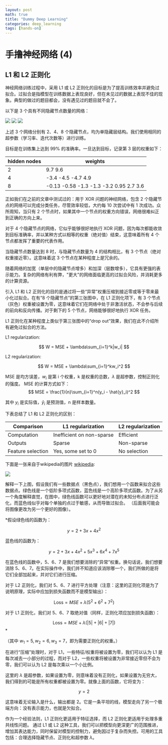 ```yaml
---
layout: post
math: true
title: "Dummy Deep Learning"
categories: deep_learning
tags: [hands-on]
---
```


# 手撸神经网络 (4)

## L1 和 L2 正则化

神经网络训练过程中，采用 L1 或 L2 正则化的目标是为了提高训练效率并避免过拟合。过拟合是指模型在训练数据上表现良好，但在未见过的数据上表现不佳的现象。典型的做过的题目都会，没有遇见过的题目就不会了。

以下是 3 个具有不同隐藏节点数量的网络：

<img src="{{site.url}}/img/nn015.png">

<img src="{{site.url}}/img/nn016.png">

<img src="{{site.url}}/img/nn017.png">

上述 3 个网络分别有 2、4、8 个隐藏节点，均为单隐藏层结构。我们使用相同的超参数（学习率、迭代次数等）进行训练。

目标是在训练集上达到 99% 的准确率。一旦达到目标，记录第 3 层的权重如下：

hidden nodes | weights
--- | ---
2 | 9.7 9.6
4 | -3.4 -4.5 -4.7 4.9
8 | -0.13 -0.58 -1.3 -1.3 -3.2 0.95 2.7 3.6

正如我们在之前的文章中测试过的：用于 XOR 问题的神经网络，包含 2 个隐藏节点的网络可以完成分类任务，尽管效率较低，大约每 10 次尝试中有 1 次成功。众所周知，当只有 2 个节点时，如果其中一个节点的权重方向错误，网络很难纠正到正确的方向上来。

对于 4 个隐藏节点的网络，它似乎能够很好地执行 XOR 问题，因为每次都能收敛到目标准确率，并以某种方式以相等的权重（绝对值）结束，这意味着所有 4 个节点都发挥了重要的代表作用。

当隐藏节点数量达到 8 时，与隐藏节点数量为 4 的结构相比，有 3 个节点（绝对权重接近零）。这意味着这 3 个节点在某种程度上是冗余的。

随着网络的加宽（单层中的隐藏节点增多）和加深（层数增多），它具有更强的表示能力。复杂的网络有利有弊，"更大"的网络面临更高的过拟合风险，并消耗更多的计算资源。

引入 L1 和 L2 正则化的目的是通过将一些“异常”权重压缩到接近零或等于零来最小化过拟合。在有“8 个隐藏节点”的第三张图中，在 L1 正则化项下，有 3 个节点（灰色）权重被设置为零，这意味着它们在网络中处于非激活状态，不会参与后续的前向和反向传播。对于剩下的 5 个节点，网络能够很好地执行 XOR 任务。

L1 正则化在某种程度上类似于第三张图中的“drop out”效果，我们在此不介绍所有避免过拟合的方法。

L1 regularization:

$$ W = MSE + \lambda\sum_{i=1}^k|w_i| $$

L2 regularization:

$$ W = MSE + \lambda\sum_{i=1}^kw_i^2 $$

MSE 是均方误差，$w_i$ 是第 i 个权重，k 是权重的总数，$\lambda$ 是超参数，控制正则化的强度。
MSE 的计算方式如下：
$$ MSE = \frac{1}{n}\sum_{i=1}^n(y_i - \hat{y}_i)^2 $$

其中 $y_i$ 是实际值，$\hat{y}_i$ 是预测值，n 是样本数量。

下表总结了 L1 和 L2 正则化的区别：

Comparison | L1 regularization | L2 regularization
--- | --- | ---
Computation | Inefficient on non-sparse |  Efficient
Outputs | Sparse | Non-sparse
Feature selection | Yes, some set to 0 | No selection

下面是一张来自于wikipedia的图片 [wikipedia](https://en.wikipedia.org/wiki/Regularization_(mathematics)):

<img src="{{site.url}}/img/nn018.png">

解释一下上图，假设我们有一些数据点（黑色点），我们想用一个函数来拟合这些数据点。绿色线是一个低阶多项式函数，蓝色线是一个高阶多项式函数。为了从另一个角度解释直觉，在图中，绿色线函数可以更好地对潜在的未知分布点进行泛化，而蓝色线似乎对每个单独的点过于敏感，从而导致过拟合。
（后面我可能会将图像更改为另一个更好的图像）。

*假设绿色线的函数为：

$$ y = 2 + 3x + 4x^2 $$

蓝色线的函数为：

$$ y = 2 + 3x + 4x^2 + 5x^3 + 6x^4 + 7x^5 $$

在蓝色线的函数中，5、6、7 是我们想要消除的“异常”权重。换句话说，我们想要消除 5、6、7。在实际操作中，我们并不知道应该消除哪一个，我们所做的是将它们全部加起来，并对它们进行压缩。

对于 L2 正则化，我们对 5、6、7 进行平方处理（注意：这里的正则化项是为了说明原理，实际中应加到损失函数而不是模型输出）：

$$ \text{Loss} = MSE + \lambda(5^2 + 6^2 + 7^2) $$

对于 L1 正则化，我们对 5、6、7 取绝对值（同样，正则化项应加到损失函数）：

$$ \text{Loss} = MSE + \lambda(|5| + |6| + |7|) $$*

（其中 $w_1=5, w_2=6, w_3=7$，即为需要正则化的权重。）

在进行“压缩”处理时，对于 L1，一些特征/权重将被设置为零，我们可以认为 L1 是每次减去一小部分的过程，而对于 L2，一些权重将被设置为非常接近零但不会为零，我们可以认为 L2 是每次乘以一个小比例。

这里的 $\lambda$ 是超参数，如果设置为零，则意味着没有正则化，如果设置为无穷大，我们得到的可能是所有权重都被设置为零。就像上面的函数，它将变为：

$$ y = 2 $$

这意味着无论输入是什么，输出都是 2。它是一条平坦的线，模型走向了另一个极端方向：没有表示能力，也就是欠拟合。

作为一个经验法则，L1 正则化更适用于特征选择，而 L2 正则化更适用于处理多重共线性问题。
通过 L1 或 L2 这种工具，我们可以把模型向更深更广的范围推进，增加其表达能力，同时保留对模型的控制力，避免因过于复杂而失控。可用的工具包括：合理选择隐藏节点、正则化和超参数 $\lambda$。

